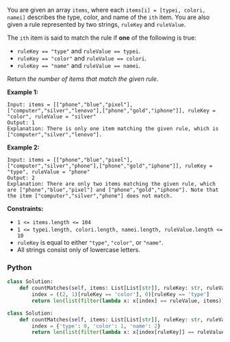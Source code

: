 You are given an array  `items`, where each  `items[i] = [typei, colori, namei]`  describes the type, color, and name of the  `ith`  item. You are also given a rule represented by two strings,  `ruleKey`  and  `ruleValue`.

The  `ith`  item is said to match the rule if  **one**  of the following is true:

-   `ruleKey == "type"`  and  `ruleValue == typei`.
-   `ruleKey == "color"`  and  `ruleValue == colori`.
-   `ruleKey == "name"`  and  `ruleValue == namei`.

Return  _the number of items that match the given rule_.

**Example 1:**
```
Input: items = [["phone","blue","pixel"],["computer","silver","lenovo"],["phone","gold","iphone"]], ruleKey = "color", ruleValue = "silver"
Output: 1
Explanation: There is only one item matching the given rule, which is ["computer","silver","lenovo"].
```

**Example 2:**
```
Input: items = [["phone","blue","pixel"],["computer","silver","phone"],["phone","gold","iphone"]], ruleKey = "type", ruleValue = "phone"
Output: 2
Explanation: There are only two items matching the given rule, which are ["phone","blue","pixel"] and ["phone","gold","iphone"]. Note that the item ["computer","silver","phone"] does not match.
```

**Constraints:**

-   `1 <= items.length <= 104`
-   `1 <= typei.length, colori.length, namei.length, ruleValue.length <= 10`
-   `ruleKey`  is equal to either  `"type"`,  `"color"`, or  `"name"`.
-   All strings consist only of lowercase letters.


### Python
```python
class Solution:
    def countMatches(self, items: List[List[str]], ruleKey: str, ruleValue: str) -> int:
        index = ((2, 1)[ruleKey == 'color'], 0)[ruleKey == 'type']
        return len(list(filter(lambda x: x[index] == ruleValue, items)))
```

```python
class Solution:
    def countMatches(self, items: List[List[str]], ruleKey: str, ruleValue: str) -> int:
        index = {'type': 0, 'color': 1, 'name': 2}
        return len(list(filter(lambda x: x[index[ruleKey]] == ruleValue, items)))
```